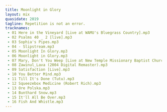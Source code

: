```yaml
---
title: Moonlight in Glory
layout: mix
quasidate: 2019
tagline: Repetition is not an error.
tracknames: 
 - 01 Here in the Vineyard [Live at WAMU's Bluegrass Country].mp3
 - 02 Psalms 40 _ 2 [live].mp3
 - 03 Sophia's Pipes.mp3
 - 04 - Slipstream.mp3
 - 05 Moonlight In Glory.mp3
 - 06 Moonlight in Glory.mp3
 - 07 Mary, Don't You Weep [Live at New Temple Missionary Baptist Church, Los Angeles, January 14, 1972].mp3
 - 08 Zawinul_Lava (2004 Digital Remaster).mp3
 - 09 Satisfaction [Live].mp3
 - 10 You Better Mind.mp3
 - 11 Till It's Done (Tutu).mp3
 - 12 Squeezebox Medicine (Robert Rich).mp3
 - 13 Ore Polska.mp3
 - 14 Bunthard Snow.mp3
 - 15 It'll All Be Over.mp3
 - 16 Fish And Whistle.mp3
---
```

